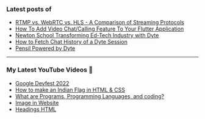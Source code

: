 ### Latest posts of 
<!-- BLOG-POST-LIST:START -->
- [RTMP vs. WebRTC vs. HLS - A Comparison of Streaming Protocols](https://blog.codersalman.live/rtmp-vs-webrtc-vs-hls-a-comparison-of-streaming-protocols)
- [How To Add Video Chat/Calling Feature To Your Flutter Application](https://blog.codersalman.live/how-to-add-video-chatcalling-feature-to-your-flutter-application)
- [Newton School Transforming Ed-Tech Industry with Dyte](https://blog.codersalman.live/newton-school-transforming-ed-tech-industry-with-dyte)
- [How to Fetch Chat History of a Dyte Session](https://blog.codersalman.live/how-to-fetch-chat-history-of-a-dyte-session)
- [Pensil Powered by Dyte](https://blog.codersalman.live/pensil-powered-by-dyte)
<!-- BLOG-POST-LIST:END -->

<hr>

### My Latest YouTube Videos 🌱
<!-- YOUTUBE:START -->
- [Google Devfest 2022 ](https://www.youtube.com/watch?v=u_wWOf0LUxk)
- [How to make an Indian Flag in HTML &amp; CSS ](https://www.youtube.com/watch?v=5IxQYP8xTIE)
- [What are  Programs, Programming Languages, and coding? ](https://www.youtube.com/watch?v=9_b_2HpqasE)
- [Image in Website ](https://www.youtube.com/watch?v=g2bmNTShT-Q)
- [Headings HTML ](https://www.youtube.com/watch?v=YCgJBxAvboA)
<!-- YOUTUBE:END -->
